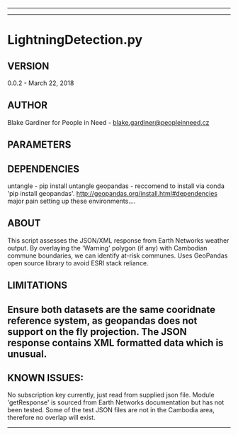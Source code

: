 --------------------------------------------------------------------------------------------
--------------------------------------------------------------------------------------------
# LightningDetection.py
## VERSION
0.0.2 - March 22, 2018
## AUTHOR
Blake Gardiner for People in Need  - blake.gardiner@peopleinneed.cz

## PARAMETERS
## DEPENDENCIES
untangle - pip install untangle
geopandas - reccomend to install via conda 'pip install geopandas'.
   http://geopandas.org/install.html#dependencies major pain setting up these environments....
## ABOUT       
This script assesses the JSON/XML response from Earth Networks
                weather output. By overlaying the 'Warning' polygon (if any) with
                Cambodian commune boundaries, we can identify at-risk communes.
               Uses GeoPandas open source library to avoid ESRI stack reliance.
## LIMITATIONS
Ensure both datasets are the same cooridnate reference system, as geopandas does not support on the fly projection.
The JSON response contains XML formatted data which is unusual.
--------------------------------------------------------------------------------------------
## KNOWN ISSUES:
No subscription key currently, just read from supplied json file. Module 'getResponse' is sourced from Earth Networks documentation but has not been tested.
Some of the test JSON files are not in the Cambodia area, therefore no overlap will exist.

--------------------------------------------------------------------------------------------